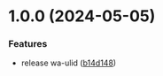 # 1.0.0 (2024-05-05)


### Features

* release wa-ulid ([b14d148](https://github.com/yujiosaka/wa-ulid/commit/b14d1483d0e995d9795cc70cc7b7b6f2341e161b))
